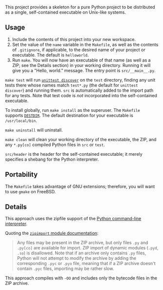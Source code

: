 This project provides a skeleton for a pure Python project to be
distributed as a single, self-contained executable on Unix-like systems.

Usage
-----
1. Include the contents of this project into your new workspace.
2. Set the value of the `name` variable in the `Makefile`, as well as
   the contents of `.gitignore`, if applicable, to the desired name of
   your project or executable.  The default is `helloworld`.
3. Run `make`.  You will now have an executable of that name (as well as
   a ZIP; see the Details section) in your working directory.  Running
   it will give you a "Hello, world." message.  The entry point is
   `src/__main__.py`.

`make test` will run [`unittest discover`][1] on the `test` directory,
finding any unit tests there whose names match `test*.py` (the default
for `unittest discover`) and running them.  `src` is automatically added
to the import path for any tests.  Note that test code is _not_
incorporated into the self-contained executable.

To install globally, run `make install` as the superuser.  The
`Makefile` supports [`DESTDIR`][2].  The default destination for your
executable is `/usr/local/bin`.

`make uninstall` will uninstall.

`make clean` will clean your working directory of the executable, the
ZIP, and any `*.py[co]` compiled Python files in `src` or `test`.

`src/header` is the header for the self-contained executable; it merely
specifies a shebang for the Python interpreter.

Portability
-----------
The `Makefile` takes advantage of GNU extensions; therefore, you will
want to use `gmake` on FreeBSD.

Details
-------
This approach uses the zipfile support of the [Python command-line
interpreter][3].

Quoting the [`zipimport` module documentation][4]:
> Any files may be present in the ZIP archive, but only files `.py` and
> `.py[co]` are available for import. ZIP import of dynamic modules
> (`.pyd`, `.so`) is disallowed. Note that if an archive only contains
> `.py` files, Python will not attempt to modify the archive by adding
> the corresponding `.pyc` or `.pyo` file, meaning that if a ZIP archive
> doesn't contain `.pyc` files, importing may be rather slow.

This approach compiles with `-OO` and includes only the bytecode files
in the ZIP archive.

[1]: https://docs.python.org/3/library/unittest.html#test-discovery
[2]: https://www.gnu.org/prep/standards/html_node/DESTDIR.html#DESTDIR
[3]: https://docs.python.org/3/using/cmdline.html
[4]: https://docs.python.org/3/library/zipimport.html
